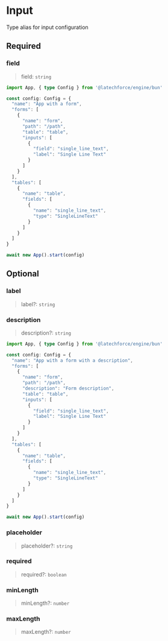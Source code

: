 # Input

Type alias for input configuration

## Required

### field

>field: `string`

```ts
import App, { type Config } from '@latechforce/engine/bun'

const config: Config = {
  "name": "App with a form",
  "forms": [
    {
      "name": "form",
      "path": "/path",
      "table": "table",
      "inputs": [
        {
          "field": "single_line_text",
          "label": "Single Line Text"
        }
      ]
    }
  ],
  "tables": [
    {
      "name": "table",
      "fields": [
        {
          "name": "single_line_text",
          "type": "SingleLineText"
        }
      ]
    }
  ]
}

await new App().start(config)
```
## Optional

### label

>label?: `string`

### description

>description?: `string`

```ts
import App, { type Config } from '@latechforce/engine/bun'

const config: Config = {
  "name": "App with a form with a description",
  "forms": [
    {
      "name": "form",
      "path": "/path",
      "description": "Form description",
      "table": "table",
      "inputs": [
        {
          "field": "single_line_text",
          "label": "Single Line Text"
        }
      ]
    }
  ],
  "tables": [
    {
      "name": "table",
      "fields": [
        {
          "name": "single_line_text",
          "type": "SingleLineText"
        }
      ]
    }
  ]
}

await new App().start(config)
```
### placeholder

>placeholder?: `string`

### required

>required?: `boolean`

### minLength

>minLength?: `number`

### maxLength

>maxLength?: `number`

